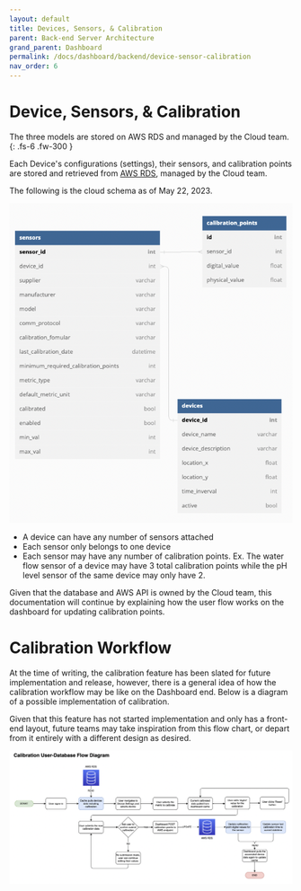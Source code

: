 ```yaml
---
layout: default
title: Devices, Sensors, & Calibration
parent: Back-end Server Architecture
grand_parent: Dashboard
permalink: /docs/dashboard/backend/device-sensor-calibration
nav_order: 6
---
```


# Device, Sensors, & Calibration
The three models are stored on AWS RDS and managed by the Cloud team.
{: .fs-6 .fw-300 }

Each Device's configurations (settings), their sensors, and calibration points are stored and retrieved from [AWS RDS](/docs/cloud/RDS), managed by the Cloud team.

The following is the cloud schema as of May 22, 2023.

![AWS RDS Schema](./images/20-aws_rds_erd.png)

* A device can have any number of sensors attached
* Each sensor only belongs to one device
* Each sensor may have any number of calibration points. Ex. The water flow sensor of a device may have 3 total calibration points while the pH level sensor of the same device may only have 2.

Given that the database and AWS API is owned by the Cloud team, this documentation will continue by explaining how the user flow works on the dashboard for updating calibration points.

# Calibration Workflow

At the time of writing, the calibration feature has been slated for future implementation and release, however, there is a general idea of how the calibration workflow may be like on the Dashboard end. Below is a diagram of a possible implementation of calibration.

Given that this feature has not started implementation and only has a front-end layout, future teams may take inspiration from this flow chart, or depart from it entirely with a different design as desired.

![Calibration Workflow](./images/19-calibration_user_flow.png)
